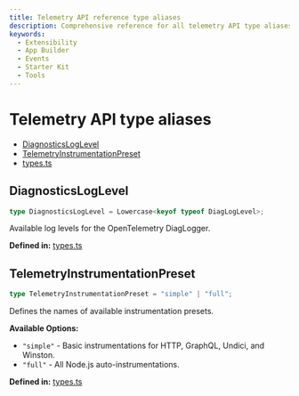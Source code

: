 ```yaml
---
title: Telemetry API reference type aliases
description: Comprehensive reference for all telemetry API type aliases in the integration starter kit.
keywords:
  - Extensibility
  - App Builder
  - Events
  - Starter Kit
  - Tools
---
```


# Telemetry API type aliases

- [DiagnosticsLogLevel](#diagnosticsloglevel)
- [TelemetryInstrumentationPreset](#telemetryinstrumentationpreset)
- [types.ts](https://github.com/adobe/commerce-integration-starter-kit/blob/main/packages/aio-lib-telemetry/source/types.ts)

## DiagnosticsLogLevel

```ts
type DiagnosticsLogLevel = Lowercase<keyof typeof DiagLogLevel>;
```

Available log levels for the OpenTelemetry DiagLogger.

**Defined in:** [types.ts](https://github.com/adobe/commerce-integration-starter-kit/blob/main/packages/aio-lib-telemetry/source/types.ts)

## TelemetryInstrumentationPreset

```ts
type TelemetryInstrumentationPreset = "simple" | "full";
```

Defines the names of available instrumentation presets.

**Available Options:**

- `"simple"` - Basic instrumentations for HTTP, GraphQL, Undici, and Winston.
- `"full"` - All Node.js auto-instrumentations.

**Defined in:** [types.ts](https://github.com/adobe/commerce-integration-starter-kit/blob/main/packages/aio-lib-telemetry/source/types.ts)
